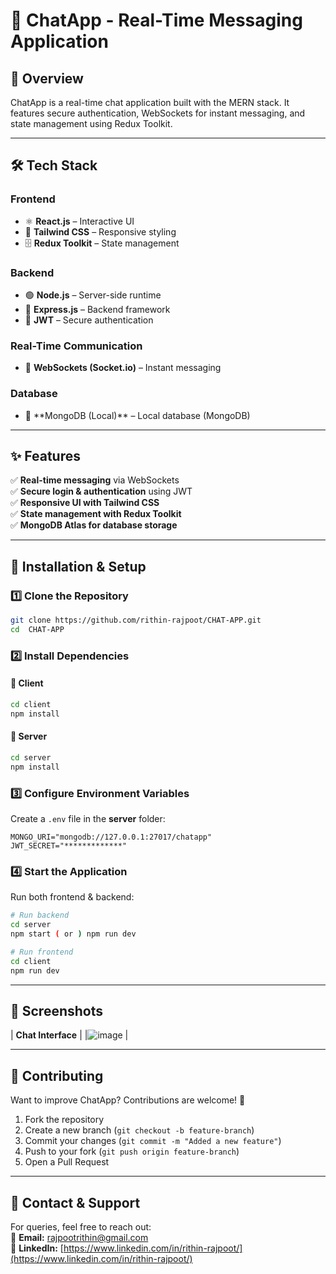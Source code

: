 # 🚀 ChatApp - Real-Time Messaging Application

## 📌 Overview

ChatApp is a real-time chat application built with the MERN stack. It features secure authentication, WebSockets for instant messaging, and state management using Redux Toolkit.



---

## 🛠 Tech Stack

### Frontend

- ⚛️ **React.js** – Interactive UI
- 🎨 **Tailwind CSS** – Responsive styling
- 🗄 **Redux Toolkit** – State management

### Backend

- 🟢 **Node.js** – Server-side runtime
- 🚀 **Express.js** – Backend framework
- 🔐 **JWT** – Secure authentication

### Real-Time Communication

- 🔄 **WebSockets (Socket.io)** – Instant messaging

### Database

- 🍃 **MongoDB (Local)\*\* – Local database (MongoDB)

---

## ✨ Features

✅ **Real-time messaging** via WebSockets\
✅ **Secure login & authentication** using JWT\
✅ **Responsive UI with Tailwind CSS**\
✅ **State management with Redux Toolkit**\
✅ **MongoDB Atlas for database storage**

---

## 🔧 Installation & Setup

### 1️⃣ Clone the Repository

```sh
git clone https://github.com/rithin-rajpoot/CHAT-APP.git
cd  CHAT-APP
```

### 2️⃣ Install Dependencies

#### 📂 Client

```sh
cd client
npm install
```

#### 📂 Server

```sh
cd server
npm install
```

### 3️⃣ Configure Environment Variables

Create a `.env` file in the **server** folder:

```
MONGO_URI="mongodb://127.0.0.1:27017/chatapp"
JWT_SECRET="*************"
```

### 4️⃣ Start the Application

Run both frontend & backend:

```sh
# Run backend
cd server
npm start ( or ) npm run dev

# Run frontend
cd client
npm run dev
```

---

## 📸 Screenshots

| **Chat Interface** |
|![image](https://github.com/user-attachments/assets/aab518ea-f133-41fa-9c88-20cdb92837cd)
                   |

---

## 🤝 Contributing

Want to improve ChatApp? Contributions are welcome! 🚀

1. Fork the repository
2. Create a new branch (`git checkout -b feature-branch`)
3. Commit your changes (`git commit -m "Added a new feature"`)
4. Push to your fork (`git push origin feature-branch`)
5. Open a Pull Request

---

## 📩 Contact & Support

For queries, feel free to reach out:\
📧 **Email:** [rajpootrithin@gmail.com](mailto\:rajpootrithin@gmail.com)\
🔗 **LinkedIn:** [https://www.linkedin.com/in/rithin-rajpoot/](https://www.linkedin.com/in/rithin-rajpoot/)

